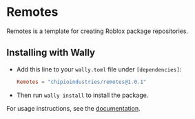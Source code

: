 # Remotes

Remotes is a template for creating Roblox package repositories.

## Installing with Wally

* Add this line to your `wally.toml` file under `[dependencies]`:

	```toml
	Remotes = "chipioindustries/remotes@1.0.1"
	```

* Then run `wally install` to install the package.

For usage instructions, see the [documentation](https://chipioindustries.github.io/remotes).
